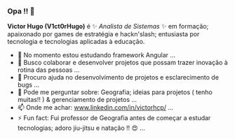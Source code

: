 ### Opa !! 👋

**Victor Hugo (V1ct0rHugo)** é ✨ _Analista de Sistemas_ ✨ em formação; apaixonado por games de estratégia e hackn'slash; entusiasta por tecnologia e tecnologias aplicadas à educação.

- 🌱 No momento estou estudando framework Angular ...
- 👯 Busco colaborar e desenvolver projetos que possam trazer inovação à rotina das pessoas ...
- 🤔 Procuro ajuda no desenvolvimento de projetos e esclarecimento de bugs ...
- 💬 Pode me perguntar sobre: Geografia; ideias para projetos ( tenho muitas!! ) & gerenciamento de projetos ...
- 📫 Onde me achar: www.linkedin.com/in/victorhcp/ ...
- ⚡ Fun fact: Fui professor de Geografia antes de começar a estudar tecnologias; adoro jiu-jitsu e natação !! :heart_eyes:  ...
  

